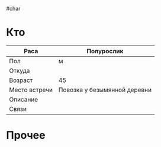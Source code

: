 #char 
# Кто

| Раса          | Полурослик                   |
| ------------- | ---------------------------- |
| Пол           | м                            |
| Откуда        |                              |
| Возраст       | 45                           |
| Место встречи | Повозка у безымянной деревни |
| Описание      |                              |
| Связи         |                              |
# Прочее
